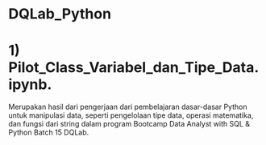 # DQLab_Python

# 1) Pilot_Class_Variabel_dan_Tipe_Data.ipynb.
Merupakan hasil dari pengerjaan dari pembelajaran dasar-dasar Python untuk manipulasi data, seperti pengelolaan tipe data, operasi matematika, dan fungsi dari string dalam program Bootcamp Data Analyst with SQL &amp; Python Batch 15 DQLab.
